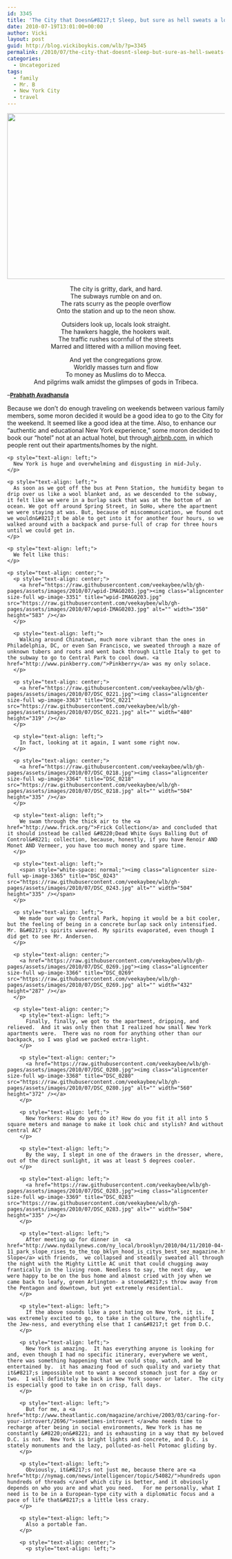 ```yaml
---
id: 3345
title: 'The City that Doesn&#8217;t Sleep, but sure as hell sweats a lot'
date: 2010-07-19T13:01:00+00:00
author: Vicki
layout: post
guid: http://blog.vickiboykis.com/wlb/?p=3345
permalink: /2010/07/the-city-that-doesnt-sleep-but-sure-as-hell-sweats-a-lot/
categories:
  - Uncategorized
tags:
  - family
  - Mr. B
  - New York City
  - travel
---
```

<p style="text-align: center;">
  <a href="https://raw.githubusercontent.com/veekaybee/wlb/gh-pages/assets/images/2010/07/DSC_0211.jpg"><img class="aligncenter size-full wp-image-3346" title="DSC_0211" src="https://raw.githubusercontent.com/veekaybee/wlb/gh-pages/assets/images/2010/07/DSC_0211.jpg" alt="" width="576" height="383" /></a>
</p>

<p style="text-align: center;">
  The city is gritty, dark, and hard.<br /> The subways rumble on and on.<br /> The rats scurry as the people overflow<br /> Onto the station and up to the neon show.
</p>

<p style="text-align: center;">
  Outsiders look up, locals look straight.<br /> The hawkers haggle, the hookers wait.<br /> The traffic rushes scornful of the streets<br /> Marred and littered with a million moving feet.
</p>

<p style="text-align: center;">
  And yet the congregations grow.<br /> Worldly masses turn and flow<br /> To money as Muslims do to Mecca.<br /> And pilgrims walk amidst the glimpses of gods in Tribeca.
</p>

 <span style="font-size: 13px;">&#8211;<strong><a href="http://www.blackcatpoems.com/a/prabhath_avadhanula.html">Prabhath Avadhanula</a></strong></span>

<p style="text-align: center;">
  <p style="text-align: left;">
    <p style="text-align: left;">
      Because we don&#8217;t do enough traveling on weekends between various family members, some moron decided it would be a good idea to go to the City for the weekend. It seemed like a good idea at the time. Also, to enhance our &#8220;authentic and educational New York experience,&#8221; some moron decided to book our &#8220;hotel&#8221; not at an actual hotel, but through<a href="http://www.airbnb.com/"> airbnb.com</a>, in which people rent out their apartments/homes by the night.
    </p>
    
    <p style="text-align: left;">
      New York is huge and overwhelming and disgusting in mid-July.
    </p>
    
    <p style="text-align: left;">
      As soon as we got off the bus at Penn Station, the humidity began to drip over us like a wool blanket and, as we descended to the subway, it felt like we were in a burlap sack that was at the bottom of an ocean. We got off around Spring Street, in SoHo, where the apartment we were staying at was. But, because of miscommunication, we found out we wouldn&#8217;t be able to get into it for another four hours, so we walked around with a backpack and purse-full of crap for three hours until we could get in.
    </p>
    
    <p style="text-align: left;">
      We felt like this:
    </p>
    
    <p style="text-align: center;">
      <p style="text-align: center;">
        <a href="https://raw.githubusercontent.com/veekaybee/wlb/gh-pages/assets/images/2010/07/wpid-IMAG0203.jpg"><img class="aligncenter size-full wp-image-3351" title="wpid-IMAG0203.jpg" src="https://raw.githubusercontent.com/veekaybee/wlb/gh-pages/assets/images/2010/07/wpid-IMAG0203.jpg" alt="" width="350" height="583" /></a>
      </p>
      
      <p style="text-align: left;">
        Walking around Chinatown, much more vibrant than the ones in Philadelphia, DC, or even San Francisco, we sweated through a maze of unknown tubers and roots and went back through Little Italy to get to the subway to go to Central Park to cool down. <a href="http://www.pinkberry.com/">Pinkberry</a> was my only solace.
      </p>
      
      <p style="text-align: center;">
        <a href="https://raw.githubusercontent.com/veekaybee/wlb/gh-pages/assets/images/2010/07/DSC_0221.jpg"><img class="aligncenter size-full wp-image-3363" title="DSC_0221" src="https://raw.githubusercontent.com/veekaybee/wlb/gh-pages/assets/images/2010/07/DSC_0221.jpg" alt="" width="480" height="319" /></a>
      </p>
      
      <p style="text-align: left;">
        In fact, looking at it again, I want some right now.
      </p>
      
      <p style="text-align: center;">
        <a href="https://raw.githubusercontent.com/veekaybee/wlb/gh-pages/assets/images/2010/07/DSC_0218.jpg"><img class="aligncenter size-full wp-image-3364" title="DSC_0218" src="https://raw.githubusercontent.com/veekaybee/wlb/gh-pages/assets/images/2010/07/DSC_0218.jpg" alt="" width="504" height="335" /></a>
      </p>
      
      <p style="text-align: left;">
        We swam through the thick air to the <a href="http://www.frick.org/">Frick Collection</a> and concluded that it should instead be called &#8220;Dead White Guys Balling Out of Control&#8221; collection, because, honestly, if you have Renoir AND Monet AND Vermeer, you have too much money and spare time.
      </p>
      
      <p style="text-align: left;">
        <span style="white-space: normal;"><img class="aligncenter size-full wp-image-3365" title="DSC_0243" src="https://raw.githubusercontent.com/veekaybee/wlb/gh-pages/assets/images/2010/07/DSC_0243.jpg" alt="" width="504" height="335" /></span>
      </p>
      
      <p style="text-align: left;">
        We made our way to Central Park, hoping it would be a bit cooler, but the feeling of being in a concrete burlap sack only intensified. Mr. B&#8217;s spirits wavered. My spirits evaporated, even though I did get to see Mr. Andersen.
      </p>
      
      <p style="text-align: center;">
        <a href="https://raw.githubusercontent.com/veekaybee/wlb/gh-pages/assets/images/2010/07/DSC_0269.jpg"><img class="aligncenter size-full wp-image-3366" title="DSC_0269" src="https://raw.githubusercontent.com/veekaybee/wlb/gh-pages/assets/images/2010/07/DSC_0269.jpg" alt="" width="432" height="287" /></a>
      </p>
      
      <p style="text-align: center;">
        <p style="text-align: left;">
          Finally, finally, we got to the apartment, dripping, and relieved.  And it was only then that I realized how small New York apartments were.  There was no room for anything other than our backpack, so I was glad we packed extra-light.
        </p>
        
        <p style="text-align: center;">
          <a href="https://raw.githubusercontent.com/veekaybee/wlb/gh-pages/assets/images/2010/07/DSC_0280.jpg"><img class="aligncenter size-full wp-image-3368" title="DSC_0280" src="https://raw.githubusercontent.com/veekaybee/wlb/gh-pages/assets/images/2010/07/DSC_0280.jpg" alt="" width="560" height="372" /></a>
        </p>
        
        <p style="text-align: left;">
          New Yorkers: How do you do it? How do you fit it all into 5 square meters and manage to make it look chic and stylish? And without central AC?
        </p>
        
        <p style="text-align: left;">
          By the way, I slept in one of the drawers in the dresser, where, out of the direct sunlight, it was at least 5 degrees cooler.
        </p>
        
        <p style="text-align: left;">
          <a href="https://raw.githubusercontent.com/veekaybee/wlb/gh-pages/assets/images/2010/07/DSC_0283.jpg"><img class="aligncenter size-full wp-image-3369" title="DSC_0283" src="https://raw.githubusercontent.com/veekaybee/wlb/gh-pages/assets/images/2010/07/DSC_0283.jpg" alt="" width="504" height="335" /></a>
        </p>
        
        <p style="text-align: left;">
          After meeting up for dinner in  <a href="http://www.nydailynews.com/ny_local/brooklyn/2010/04/11/2010-04-11_park_slope_rises_to_the_top_bklyn_hood_is_citys_best_sez_magazine.html">Park Slope</a> with friends,  we collapsed and steadily sweated all through the night with the Mighty Little AC unit that could chugging away frantically in the living room. Needless to say, the next day,  we were happy to be on the bus home and almost cried with joy when we came back to leafy, green Arlington- a stone&#8217;s throw away from the Pentagon and downtown, but yet extremely residential.
        </p>
        
        <p style="text-align: left;">
          If the above sounds like a post hating on New York, it is.  I was extremely excited to go, to take in the culture, the nightlife, the Jew-ness, and everything else that I can&#8217;t get from D.C.
        </p>
        
        <p style="text-align: left;">
          New York is amazing.  It has everything anyone is looking for and, even though I had no specific itinerary, everywhere we went, there was something happening that we could stop, watch, and be entertained by.  it has amazing food of such quality and variety that it&#8217;s impossible not to want a second stomach just for a day or two.  I will definitely be back in New York sooner or later.  The city is especially good to take in on crisp, fall days.
        </p>
        
        <p style="text-align: left;">
          But for me, a <a href="http://www.theatlantic.com/magazine/archive/2003/03/caring-for-your-introvert/2696/">sometimes-introvert </a>who needs time to recharge after being in social environments, New York is has me constantly &#8220;on&#8221; and is exhausting in a way that my beloved D.C. is not.  New York is bright lights and concrete, and D.C. is stately monuments and the lazy, polluted-as-hell Potomac gliding by.
        </p>
        
        <p style="text-align: left;">
          Obviously, it&#8217;s not just me, because there are <a href="http://nymag.com/news/intelligencer/topic/54082/">hundreds upon hundreds of threads </a>of which city is better, and it obviously depends on who you are and what you need.   For me personally, what I need is to be in a European-type city with a diplomatic focus and a pace of life that&#8217;s a little less crazy.
        </p>
        
        <p style="text-align: left;">
          Also a portable fan.
        </p>
        
        <p style="text-align: center;">
          <p style="text-align: left;">